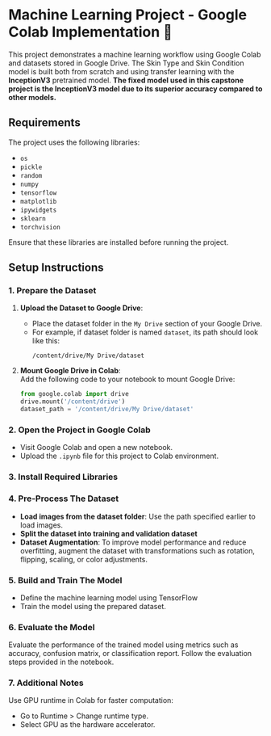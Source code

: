 # Machine Learning Project - Google Colab Implementation 🚀

This project demonstrates a machine learning workflow using Google Colab and datasets stored in Google Drive.
The Skin Type and Skin Condition model is built both from scratch and using transfer learning with the **InceptionV3** pretrained model. **The fixed model used in this capstone project is the InceptionV3 model due to its superior accuracy compared to other models.**

## Requirements
The project uses the following libraries:
- `os`
- `pickle`
- `random`
- `numpy`
- `tensorflow`
- `matplotlib`
- `ipywidgets`
- `sklearn`
- `torchvision`

Ensure that these libraries are installed before running the project.

## Setup Instructions

### 1. Prepare the Dataset
1. **Upload the Dataset to Google Drive**:  
   - Place the dataset folder in the `My Drive` section of your Google Drive.  
   - For example, if dataset folder is named `dataset`, its path should look like this:  
     ```
     /content/drive/My Drive/dataset
     ```

2. **Mount Google Drive in Colab**:  
   Add the following code to your notebook to mount Google Drive:  
   ```python
   from google.colab import drive
   drive.mount('/content/drive')
   dataset_path = '/content/drive/My Drive/dataset'


### 2. Open the Project in Google Colab
- Visit Google Colab and open a new notebook.
- Upload the `.ipynb` file for this project to Colab environment.


### 3. Install Required Libraries


### 4. Pre-Process The Dataset
- **Load images from the dataset folder**: Use the path specified earlier to load images.
- **Split the dataset into training and validation dataset**
- **Dataset Augmentation**: To improve model performance and reduce overfitting, augment the dataset with transformations such as rotation, flipping, scaling, or color adjustments.


### 5. Build and Train The Model
- Define the machine learning model using TensorFlow
- Train the model using the prepared dataset.


### 6. Evaluate the Model
Evaluate the performance of the trained model using metrics such as accuracy, confusion matrix, or classification report. Follow the evaluation steps provided in the notebook.


### 7. Additional Notes
Use GPU runtime in Colab for faster computation:
- Go to Runtime > Change runtime type.
- Select GPU as the hardware accelerator.

